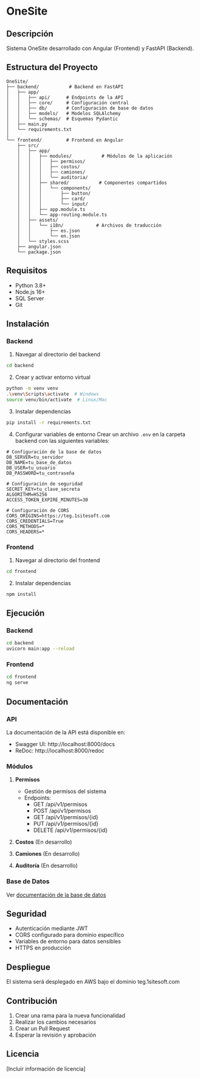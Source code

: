 # OneSite

## Descripción
Sistema OneSite desarrollado con Angular (Frontend) y FastAPI (Backend).

## Estructura del Proyecto
```
OneSite/
├── backend/           # Backend en FastAPI
│   ├── app/
│   │   ├── api/      # Endpoints de la API
│   │   ├── core/     # Configuración central
│   │   ├── db/       # Configuración de base de datos
│   │   ├── models/   # Modelos SQLAlchemy
│   │   └── schemas/  # Esquemas Pydantic
│   ├── main.py
│   └── requirements.txt
│
└── frontend/         # Frontend en Angular
    ├── src/
    │   ├── app/
    │   │   ├── modules/           # Módulos de la aplicación
    │   │   │   ├── permisos/
    │   │   │   ├── costos/
    │   │   │   ├── camiones/
    │   │   │   └── auditoria/
    │   │   ├── shared/           # Componentes compartidos
    │   │   │   └── components/
    │   │   │       ├── button/
    │   │   │       ├── card/
    │   │   │       └── input/
    │   │   ├── app.module.ts
    │   │   └── app-routing.module.ts
    │   ├── assets/
    │   │   └── i18n/            # Archivos de traducción
    │   │       ├── es.json
    │   │       └── en.json
    │   └── styles.scss
    ├── angular.json
    └── package.json
```

## Requisitos
- Python 3.8+
- Node.js 16+
- SQL Server
- Git

## Instalación

### Backend
1. Navegar al directorio del backend
```bash
cd backend
```

2. Crear y activar entorno virtual
```bash
python -m venv venv
.\venv\Scripts\activate  # Windows
source venv/bin/activate  # Linux/Mac
```

3. Instalar dependencias
```bash
pip install -r requirements.txt
```

4. Configurar variables de entorno
Crear un archivo `.env` en la carpeta backend con las siguientes variables:
```env
# Configuración de la base de datos
DB_SERVER=tu_servidor
DB_NAME=tu_base_de_datos
DB_USER=tu_usuario
DB_PASSWORD=tu_contraseña

# Configuración de seguridad
SECRET_KEY=tu_clave_secreta
ALGORITHM=HS256
ACCESS_TOKEN_EXPIRE_MINUTES=30

# Configuración de CORS
CORS_ORIGINS=https://teg.1sitesoft.com
CORS_CREDENTIALS=True
CORS_METHODS=*
CORS_HEADERS=*
```

### Frontend
1. Navegar al directorio del frontend
```bash
cd frontend
```

2. Instalar dependencias
```bash
npm install
```

## Ejecución

### Backend
```bash
cd backend
uvicorn main:app --reload
```

### Frontend
```bash
cd frontend
ng serve
```

## Documentación

### API
La documentación de la API está disponible en:
- Swagger UI: http://localhost:8000/docs
- ReDoc: http://localhost:8000/redoc

### Módulos
1. **Permisos**
   - Gestión de permisos del sistema
   - Endpoints:
     - GET /api/v1/permisos
     - POST /api/v1/permisos
     - GET /api/v1/permisos/{id}
     - PUT /api/v1/permisos/{id}
     - DELETE /api/v1/permisos/{id}

2. **Costos** (En desarrollo)
3. **Camiones** (En desarrollo)
4. **Auditoría** (En desarrollo)

### Base de Datos
Ver [documentación de la base de datos](docs/database.md)

## Seguridad
- Autenticación mediante JWT
- CORS configurado para dominio específico
- Variables de entorno para datos sensibles
- HTTPS en producción

## Despliegue
El sistema será desplegado en AWS bajo el dominio teg.1sitesoft.com

## Contribución
1. Crear una rama para la nueva funcionalidad
2. Realizar los cambios necesarios
3. Crear un Pull Request
4. Esperar la revisión y aprobación

## Licencia
[Incluir información de licencia] 